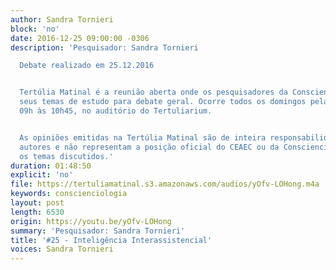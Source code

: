 ```yaml
---
author: Sandra Tornieri
block: 'no'
date: 2016-12-25 09:00:00 -0306
description: 'Pesquisador: Sandra Tornieri

  Debate realizado em 25.12.2016


  Tertúlia Matinal é a reunião aberta onde os pesquisadores da Conscienciologia apresentam
  seus temas de estudo para debate geral. Ocorre todos os domingos pela manhã, das
  09h às 10h45, no auditório do Tertuliarium.


  As opiniões emitidas na Tertúlia Matinal são de inteira responsabilidade de seus
  autores e não representam a posição oficial do CEAEC ou da Conscienciologia sobre
  os temas discutidos.'
duration: 01:48:50
explicit: 'no'
file: https://tertuliamatinal.s3.amazonaws.com/audios/yOfv-LOHong.m4a
keywords: conscienciologia
layout: post
length: 6530
origin: https://youtu.be/yOfv-LOHong
summary: 'Pesquisador: Sandra Tornieri'
title: '#25 - Inteligência Interassistencial'
voices: Sandra Tornieri
---
```

